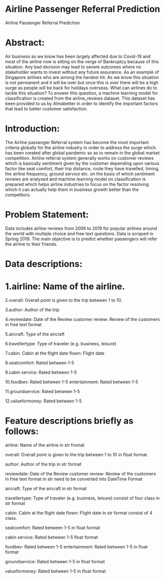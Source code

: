 # Airline Passenger Referral Prediction
Airline Passenger Referral Prediction
# Abstract:
Air business as we know has been largely affected due to Covid-19 and most of the airline now is sitting on the verge of Bankruptcy because of this situation. Any bad decision may lead to severe outcomes where no stakeholder wants to invest without any future assurance. As an example of Singapore airlines who are among the hardest hit. As we know this situation is not permanent and it will be over but once this is over there will be a high surge as people will be back for holidays overseas. What can airlines do to tackle this situation? To answer this question, a machine learning model for classification is created from the airline_reviews dataset. This dataset has been provided to us by Almabetter in order to identify the important factors that lead to better customer satisfaction.
# Introduction:
The Airline passenger Referral system has become the most important criteria globally for the airline industry in order to address the surge which has been created after global pandemic so as to remain in the global market competition. Airline referral system generally works on customer reviews which is basically sentiment given by the customer depending upon various factor like seat comfort, their trip distance, route they have travelled, timing, the airline frequency, ground service etc. on the basis of which sentiment reviews are analysed and machine learning model on classification is prepared which helps airline industries to focus on the factor resolving which it can actually help them in business growth better than the competitors.
# Problem Statement:
Data includes airline reviews from 2006 to 2019 for popular airlines around the world with multiple choice and free text questions. Data is scraped in Spring 2019. The main objective is to predict whether passengers will refer the airline to their friends.
# Data descriptions:
# 1.airline: Name of the airline.

2.overall: Overall point is given to the trip between 1 to 10.

3.author: Author of the trip

4.reviewdate: Date of the Review customer review: Review of the customers in free text format

5.aircraft: Type of the aircraft

6.travellertype: Type of traveler (e.g. business, leisure)

7.cabin: Cabin at the flight date flown: Flight date

8.seatcomfort: Rated between 1-5

9.cabin service: Rated between 1-5

10.foodbev: Rated between 1-5 entertainment: Rated between 1-5

11.groundservice: Rated between 1-5

12.valueformoney: Rated between 1-5

# Feature descriptions briefly as follows:
airline: Name of the airline in str fromat

overall: Overall point is given to the trip between 1 to 10 in float format.

author: Author of the trip in str format

reviewdate: Date of the Review customer review: Review of the customers in free text format in str need to be converted into DateTime Format

aircraft: Type of the aircraft in str format

travellertype: Type of traveler (e.g. business, leisure) consist of four class in str format

cabin: Cabin at the flight date flown: Flight date in str format consist of 4 class.

seatcomfort: Rated between 1-5 in float format

cabin service: Rated between 1-5 float format

foodbev: Rated between 1-5 entertainment: Rated between 1-5 in float format

groundservice: Rated between 1-5 in float format

valueformoney: Rated between 1-5 in float format

